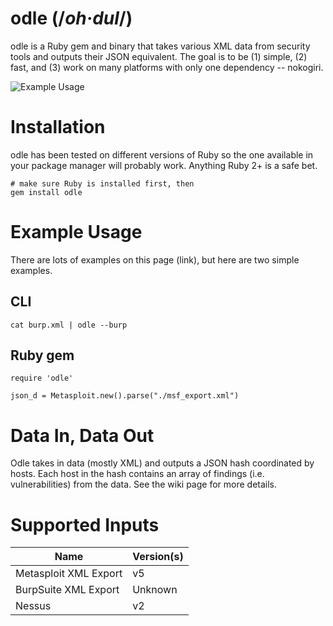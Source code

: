 # odle (/_oh·dul_/)

odle is a Ruby gem and binary that takes various XML data from security tools and outputs their JSON equivalent. The goal is to be (1) simple, (2) fast, and (3) work on many platforms with only one dependency -- nokogiri. 

![Example Usage](https://i.imgur.com/rhHBwew.gifv)

# Installation
odle has been tested on different versions of Ruby so the one available in your package manager will probably work. Anything Ruby 2+ is a safe bet. 

```
# make sure Ruby is installed first, then
gem install odle
```

# Example Usage
There are lots of examples on this page (link), but here are two simple examples.

## CLI

```
cat burp.xml | odle --burp 
```

## Ruby gem

```
require 'odle'

json_d = Metasploit.new().parse("./msf_export.xml")
```

# Data In, Data Out

Odle takes in data (mostly XML) and outputs a JSON hash coordinated by hosts. Each host in the hash contains an array of findings (i.e. vulnerabilities) from the data. See the wiki page for more details. 

# Supported Inputs

| Name          			| Version(s)    |
| ------------- 			| ------------- |
| Metasploit XML Export     | v5 			|
| BurpSuite XML Export      | Unknown 		|
| Nessus        			| v2 			|
